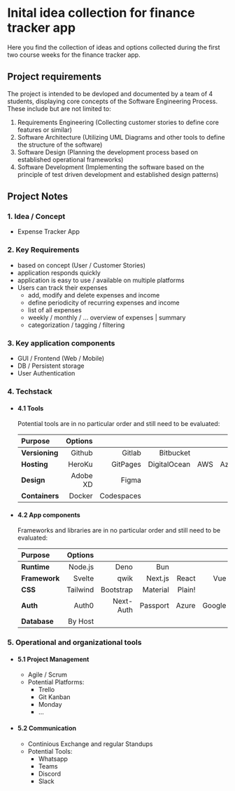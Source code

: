 # Inital idea collection for finance tracker app

Here you find the collection of ideas and options collected during the first two course weeks for the finance tracker app.

## **Project requirements**
The project is intended to be devloped and documented by a team of 4 students, displaying core concepts of the Software Engineering Process.  
These include but are not limited to:  
1. Requirements Engineering (Collecting customer stories to define core features or similar)
2. Software Architecture (Utilizing UML Diagrams and other tools to define the structure of the software)
3. Software Design (Planning the development process based on established operational frameworks)
4. Software Development (Implementing the software based on the principle of test driven development and established design patterns)


## **Project Notes**


### **1. Idea / Concept** 
  - Expense Tracker App

### **2. Key Requirements** 
  - based on concept (User / Customer Stories) 
  - application responds quickly
  - application is easy to use / available on multiple platforms
  - Users can track their expenses
    - add, modify and delete expenses and income
    - define periodicity of recurring expenses and income
    - list of all expenses
    - weekly / monthly / ... overview of expenses | summary 
    - categorization / tagging / filtering 

### **3. Key application components**
  - GUI / Frontend (Web / Mobile)
  - DB / Persistent storage
  - User Authentication

### **4. Techstack**
  - #### 4.1 Tools
    Potential tools are in no particular order and still need to be evaluated:

    | **Purpose** | **Options** |  |  |  |  |  |
    | :--- | ---: | ---: | ---: | ---: | ---: | ---: |
    | **Versioning** | Github | Gitlab | Bitbucket |
    | **Hosting** | HeroKu | GitPages | DigitalOcean | AWS | Azure | Google |
    | **Design** | Adobe XD |  Figma |
    | **Containers** | Docker | Codespaces |
  - #### 4.2 App components
    Frameworks and libraries are in no particular order and still need to be evaluated:

    | **Purpose** | **Options** |  |  |  |  |
    | :--- | ---: | ---: | ---: | ---: | ---: |
    | **Runtime** | Node.js | Deno | Bun |
    | **Framework** | Svelte  | qwik | Next.js | React | Vue |
    | **CSS** | Tailwind | Bootstrap | Material | Plain! |
    | **Auth** | Auth0 | Next-Auth | Passport | Azure | Google |
    | **Database**| By Host |

### **5. Operational and organizational tools**
  - #### 5.1 Project Management  
    - Agile / Scrum
    - Potential Platforms: 
      - Trello 
      - Git Kanban 
      - Monday
      - ...
  - #### 5.2 Communication
    - Continious Exchange and regular Standups
    - Potential Tools: 
      - Whatsapp 
      - Teams 
      - Discord 
      - Slack